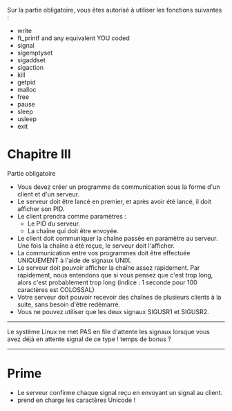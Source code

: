 
Sur la partie obligatoire, vous êtes autorisé à utiliser les fonctions suivantes : 

- write
- ft_printf and any equivalent YOU coded
- signal
- sigemptyset
- sigaddset
- sigaction
- kill
- getpid
- malloc
- free
- pause
- sleep
- usleep
- exit

# Chapitre III

Partie obligatoire
- Vous devez créer un programme de communication sous la forme d'un client et d'un serveur.
- Le serveur doit être lancé en premier, et après avoir été lancé, il doit afficher son PID.
- Le client prendra comme paramètres :
  - Le PID du serveur.
  - La chaîne qui doit être envoyée.
- Le client doit communiquer la chaîne passée en paramètre au serveur. Une fois la chaîne a été reçue, le serveur doit l'afficher.
- La communication entre vos programmes doit être effectuée UNIQUEMENT à l'aide de signaux UNIX.
- Le serveur doit pouvoir afficher la chaîne assez rapidement. Par rapidement, nous entendons que si vous pensez que c'est trop long, alors c'est probablement trop long (indice : 1 seconde pour 100 caractères est COLOSSAL)
- Votre serveur doit pouvoir recevoir des chaînes de plusieurs clients à la suite, sans besoin d'être redémarré.
- Vous ne pouvez utiliser que les deux signaux SIGUSR1 et SIGUSR2.

---

 Le système Linux ne met PAS en file d'attente les signaux lorsque vous avez déjà en attente signal de ce type ! temps de bonus ?

---

# Prime

- Le serveur confirme chaque signal reçu en envoyant un signal au client.
- prend en charge les caractères Unicode !
